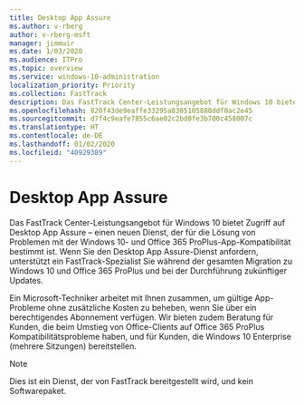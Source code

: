 ```yaml
---
title: Desktop App Assure
ms.author: v-rberg
author: v-rberg-msft
manager: jimmuir
ms.date: 1/03/2020
ms.audience: ITPro
ms.topic: overview
ms.service: windows-10-administration
localization_priority: Priority
ms.collection: FastTrack
description: Das FastTrack Center-Leistungsangebot für Windows 10 bietet Zugriff auf Desktop App Assure – einen Dienst, der für die Lösung von Problemen mit der Windows 10- und Office 365 ProPlus-App-Kompatibilität bestimmt ist.
ms.openlocfilehash: 820f43de9eaffe33295a8385105888ddf0ac2e45
ms.sourcegitcommit: d7f4c9eafe7855c6ae02c2bd0fe3b700c458007c
ms.translationtype: HT
ms.contentlocale: de-DE
ms.lasthandoff: 01/02/2020
ms.locfileid: "40929389"
---
```

# <a name="desktop-app-assure"></a>Desktop App Assure

Das FastTrack Center-Leistungsangebot für Windows 10 bietet Zugriff auf Desktop App Assure – einen neuen Dienst, der für die Lösung von Problemen mit der Windows 10- und Office 365 ProPlus-App-Kompatibilität bestimmt ist. Wenn Sie den Desktop App Assure-Dienst anfordern, unterstützt ein FastTrack-Spezialist Sie während der gesamten Migration zu Windows 10 und Office 365 ProPlus und bei der Durchführung zukünftiger Updates. 

Ein Microsoft-Techniker arbeitet mit Ihnen zusammen, um gültige App-Probleme ohne zusätzliche Kosten zu beheben, wenn Sie über ein berechtigendes Abonnement verfügen. Wir bieten zudem Beratung für Kunden, die beim Umstieg von Office-Clients auf Office 365 ProPlus Kompatibilitätsprobleme haben, und für Kunden, die Windows 10 Enterprise (mehrere Sitzungen) bereitstellen. 

  > [!NOTE]
> Dies ist ein Dienst, der von FastTrack bereitgestellt wird, und kein Softwarepaket.

    

 
